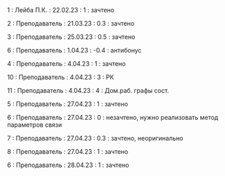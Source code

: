 1 : Лейба П.К. : 22.02.23 : 1 : зачтено

2 : Преподаватель : 21.03.23 : 0.3 : зачтено

3 : Преподаватель : 25.03.23 : 0.5 : зачтено

6 : Преподаватель : 1.04.23 : -0.4 : антибонус

4 : Преподаватель : 4.04.23 : 1 : зачтено

10 : Преподаватель : 4.04.23 : 3 : РК

11 : Преподаватель : 4.04.23 : 4 :  Дом.раб. графы сост.

5 : Преподаватель : 27.04.23 : 1 : зачтено

6 : Преподаватель : 27.04.23 : 0 : незачтено, нужно реализовать метод параметров связи

7 : Преподаватель : 27.04.23 : 0.3 : зачтено, неоригинально

8 : Преподаватель : 27.04.23 : 1 : зачтено

6 : Преподаватель : 28.04.23 : 1 : зачтено



